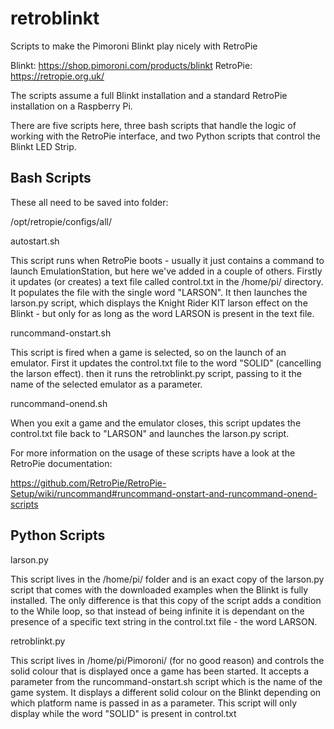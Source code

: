 # retroblinkt
Scripts to make the Pimoroni Blinkt play nicely with RetroPie

Blinkt: https://shop.pimoroni.com/products/blinkt
RetroPie: https://retropie.org.uk/

The scripts assume a full Blinkt installation and a standard RetroPie installation on a Raspberry Pi.

There are five scripts here, three bash scripts that handle the logic of working with the RetroPie interface, and two Python scripts that control the Blinkt LED Strip. 

Bash Scripts
------------

These all need to be saved into folder:

/opt/retropie/configs/all/

autostart.sh

This script runs when RetroPie boots - usually it just contains a command to launch EmulationStation, but here we've added in a couple of others. Firstly it updates (or creates) a text file called control.txt in the /home/pi/ directory. It populates the file with the single word "LARSON". It then launches the larson.py script, which displays the Knight Rider KIT larson effect on the Blinkt - but only for as long as the word LARSON is present in the text file.

runcommand-onstart.sh

This script is fired when a game is selected, so on the launch of an emulator. First it updates the control.txt file to the word "SOLID" (cancelling the larson effect). then it runs the retroblinkt.py script, passing to it the name of the selected emulator as a parameter. 

runcommand-onend.sh

When you exit a game and the emulator closes, this script updates the control.txt file back to "LARSON" and launches the larson.py script.

For more information on the usage of these scripts have a look at the RetroPie documentation:

https://github.com/RetroPie/RetroPie-Setup/wiki/runcommand#runcommand-onstart-and-runcommand-onend-scripts

Python Scripts
--------------

larson.py

This script lives in the /home/pi/ folder and is an exact copy of the larson.py script that comes with the downloaded examples when the Blinkt is fully installed. The only difference is that this copy of the script adds a condition to the While loop, so that instead of being infinite it is dependant on the presence of a specific text string in the control.txt file - the word LARSON. 

retroblinkt.py

This script lives in /home/pi/Pimoroni/ (for no good reason) and controls the solid colour that is displayed once a game has been started. It accepts a parameter from the runcommand-onstart.sh script which is the name of the game system. It displays a different solid colour on the Blinkt depending on which platform name is passed in as a parameter. This script will only display while the word "SOLID" is present in control.txt





